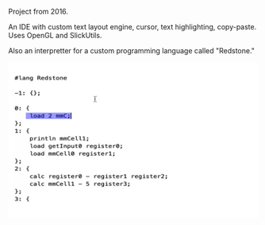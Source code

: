 Project from 2016.

An IDE with custom text layout engine, cursor, text highlighting, copy-paste. Uses OpenGL and SlickUtils.

Also an interpretter for a custom programming language called "Redstone."

![Screenshot](Screenshot.png)
